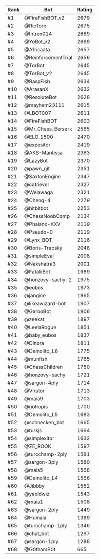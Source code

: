 Rank|Bot|Rating
---|---|---
#1|@FireFishBOT_v2|2679
#2|@RipTorn|2675
#3|@Intron014|2669
#4|@YoBot_v2|2669
#5|@Africaata|2657
#6|@ReinforcementTrial|2656
#7|@TorBot|2645
#8|@TorBot_v2|2645
#9|@RaspFish|2634
#10|@ArasanX|2632
#11|@ResoluteBot|2628
#12|@mayhem23111|2615
#13|@LBOT007|2611
#14|@FireFishBOT|2603
#15|@Mr_Chess_Berserk|2565
#16|@ELO_1500|2470
#17|@expositor|2419
#18|@AKS-Mantissa|2383
#19|@LazyBot|2370
#20|@pawn_git|2351
#21|@SaxtonEngine|2347
#22|@catriever|2327
#23|@Weiawaga|2321
#24|@Cheng-4|2279
#25|@bitbitbot|2253
#26|@ChessNoobComp|2134
#27|@Phalanx-XXV|2119
#28|@Pseudo-0|2119
#29|@Lynx_BOT|2116
#30|@Boris-Trapsky|2048
#31|@simpleEval|2008
#32|@Nakshatra3|2001
#33|@FataliiBot|1989
#34|@honzovy-sachy-2|1975
#35|@eubos|1973
#36|@jangine|1965
#37|@likeawizard-bot|1907
#38|@GarboBot|1906
#39|@zeekat|1897
#40|@LeelaRogue|1851
#41|@baby_eubos|1837
#42|@Dinora|1811
#43|@Demolito_L6|1775
#44|@munfish|1765
#45|@ChessChildren|1750
#46|@honzovy-sachy|1721
#47|@sargon-4ply|1714
#48|@Virutor|1713
#49|@maia9|1703
#50|@notropis|1700
#51|@Demolito_L5|1683
#52|@schnecken_bot|1665
#53|@turkjs|1664
#54|@simplexitor|1632
#55|@ZE_ROOK|1597
#56|@turochamp-2ply|1581
#57|@sargon-3ply|1580
#58|@maia5|1568
#59|@Demolito_L4|1556
#60|@Jibbby|1552
#61|@yeoldwiz|1543
#62|@maia1|1508
#63|@sargon-2ply|1449
#64|@Humaia|1389
#65|@turochamp-1ply|1346
#66|@chat_bot|1297
#67|@sargon-1ply|1288
#68|@G0thamB0t|665
